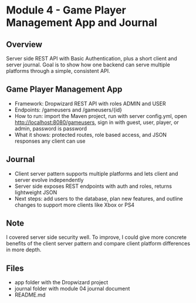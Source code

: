 # Module 4 - Game Player Management App and Journal

## Overview

Server side REST API with Basic Authentication, plus a short client and server journal. Goal is to show how one backend can serve multiple platforms through a simple, consistent API.

## Game Player Management App

* Framework: Dropwizard REST API with roles ADMIN and USER
* Endpoints: /gameusers and /gameusers/{id}
* How to run: import the Maven project, run with server config.yml, open [http://localhost:8080/gameusers](http://localhost:8080/gameusers), sign in with guest, user, player, or admin, password is password
* What it shows: protected routes, role based access, and JSON responses any client can use

## Journal

* Client server pattern supports multiple platforms and lets client and server evolve independently
* Server side exposes REST endpoints with auth and roles, returns lightweight JSON
* Next steps: add users to the database, plan new features, and outline changes to support more clients like Xbox or PS4

## Note

I covered server side security well. To improve, I could give more concrete benefits of the client server pattern and compare client platform differences in more depth.

## Files

* app folder with the Dropwizard project
* journal folder with module 04 journal document
* README.md
